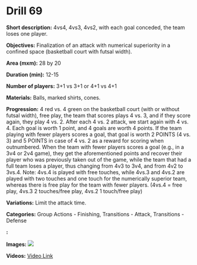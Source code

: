 # Drill 69

**Short description:**
4vs4, 4vs3, 4vs2, with each goal conceded, the team loses one player.

**Objectives:**
Finalization of an attack with numerical superiority in a confined space (basketball court with futsal width).

**Area (mxm):**
28 by 20

**Duration (min):**
12-15

**Number of players:**
3+1 vs 3+1 or 4+1 vs 4+1

**Materials:**
Balls, marked shirts, cones.

**Progression:**
4 red vs. 4 green on the basketball court (with or without futsal width), free play, the team that scores plays 4 vs. 3, and if they score again, they play 4 vs. 2. After each 4 vs. 2 attack, we start again with 4 vs. 4. Each goal is worth 1 point, and 4 goals are worth 4 points. If the team playing with fewer players scores a goal, that goal is worth 2 POINTS (4 vs. 3) and 5 POINTS in case of 4 vs. 2 as a reward for scoring when outnumbered. When the team with fewer players scores a goal (e.g., in a 3v4 or 2v4 game), they get the aforementioned points and recover their player who was previously taken out of the game, while the team that had a full team loses a player, thus changing from 4v3 to 3v4, and from 4v2 to 3vs.4. Note: 4vs.4 is played with free touches, while 4vs.3 and 4vs.2 are played with two touches and one touch for the numerically superior team, whereas there is free play for the team with fewer players. (4vs.4 = free play, 4vs.3 2 touches/free play, 4vs.2 1 touch/free play)

**Variations:**
Limit the attack time.

**Categories:**
Group Actions - Finishing, Transitions - Attack, Transitions - Defense

**:**


**Images:**
![](https://www.coachingfutsal.com/\images\de8d97e6da2b42c4834334cfd2896ddc53bb0f36e94ed0e3f3248d31c03dcd1aea71ffa64bcf9d2ac57f89268d8b5e252bed1210c47b07f9bb31cc788e4538a84db20d23602c3.jpg)

**Videos:**
[Video Link](https://www.youtube.com/embed/ERk0utErfRc)


